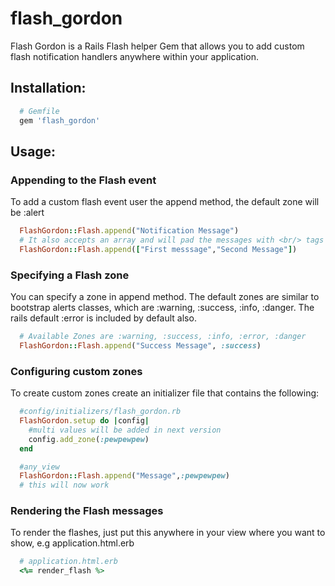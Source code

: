 flash_gordon
============

Flash Gordon is a Rails Flash helper Gem that allows you to add custom flash notification handlers anywhere within your application.

Installation:
-------------

```ruby
  # Gemfile
  gem 'flash_gordon'
```

Usage:
------

### Appending to the Flash event
To add a custom flash event user the append method, the default zone will be :alert

```ruby
  FlashGordon::Flash.append("Notification Message")
  # It also accepts an array and will pad the messages with <br/> tags
  FlashGordon::Flash.append(["First messsage","Second Message"])
```

### Specifying a Flash zone
You can specify a zone in append method. The default zones are similar to bootstrap alerts classes, which are :warning, :success, :info, :danger. The rails default :error is included by default also.
```ruby
  # Available Zones are :warning, :success, :info, :error, :danger
  FlashGordon::Flash.append("Success Message", :success)
```

### Configuring custom zones
To create custom zones create an initializer file that contains the following:
``` ruby
  #config/initializers/flash_gordon.rb
  FlashGordon.setup do |config|
    #multi values will be added in next version
    config.add_zone(:pewpewpew)
  end

  #any_view
  FlashGordon::Flash.append("Message",:pewpewpew)
  # this will now work
```

### Rendering the Flash messages
To render the flashes, just put this anywhere in your view where you want to show, e.g application.html.erb

```ruby
  # application.html.erb
  <%= render_flash %>
```
